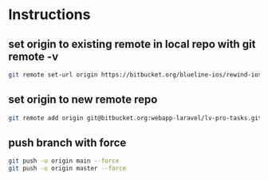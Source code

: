 # Instructions

## set origin to existing remote in local repo with git remote -v

```bash
git remote set-url origin https://bitbucket.org/blueline-ios/rewind-ios.git
```

## set origin to new remote repo

```bash
git remote add origin git@bitbucket.org:webapp-laravel/lv-pro-tasks.git
```

## push branch with force

```bash
git push -u origin main --force
git push -u origin master --force
```
